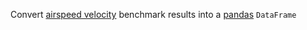 Convert [airspeed velocity](https://asv.readthedocs.io/en/stable/) benchmark
results into a [pandas](https://pandas.pydata.org/) ``DataFrame``

